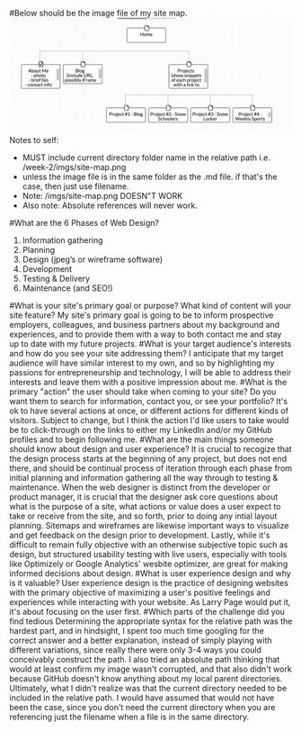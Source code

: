 #Below should be the image file of my site map.
![site map image](/week-2/imgs/site-map.png "Brians sitemap")
Notes to self:
 - MUST include current directory folder name in the relative path
 i.e. /week-2/imgs/site-map.png
 - unless the image file is in the same folder as the .md file. if that's the case, then just use filename.
 - Note:
 /imgs/site-map.png DOESN"T WORK
 - Also note: Absolute references will never work.

#What are the 6 Phases of Web Design?
1. Information gathering
2. Planning
3. Design (jpeg’s or wireframe software)
4. Development
5. Testing & Delivery
6. Maintenance (and SEO!)

#What is your site's primary goal or purpose? What kind of content will your site feature?
My site's primary goal is going to be to inform prospective employers, colleagues, and business partners about my background and experiences, and to provide them with a way to both contact me and stay up to date with my future projects.
#What is your target audience's interests and how do you see your site addressing them?
I anticipate that my target audience will have similar interest to my own, and so by highlighting my passions for entrepreneurship and technology, I will be able to address their interests and leave them with a positive impression about me.
#What is the primary "action" the user should take when coming to your site? Do you want them to search for information, contact you, or see your portfolio? It's ok to have several actions at once, or different actions for different kinds of visitors.
Subject to change, but I think the action I'd like users to take would be to click-through on the links to either my LinkedIn and/or my GitHub profiles and to begin following me.
#What are the main things someone should know about design and user experience?
It is crucial to recogize that the design process starts at the beginning of any project, but does not end there, and should be continual process of iteration through each phase from initial planning and information gathering all the way through to testing & maintenance. When the web designer is distinct from the developer or product manager, it is crucial that the designer ask core questions about what is the purpose of a site, what actions or value does a user expect to take or receive from the site, and so forth, prior to doing any intial layout planning. Sitemaps and wireframes are likewise important ways to visualize and get feedback on the design prior to development. Lastly, while it's difficult to remain fully objective with an otherwise subjective topic such as design, but structured usability testing with live users, especially with tools like Optimizely or Google Analytics' wesbite optimizer, are great for making informed decisions about design.
#What is user experience design and why is it valuable?
User experience design is the practice of designing websites with the primary objective of maximizing a user's positive feelings and experiences while interacting with your website. As Larry Page would put it, it's about focusing on the user first.
#Which parts of the challenge did you find tedious
Determining the appropriate syntax for the relative path was the hardest part, and in hindsight, I spent too much time googling for the correct answer and a better explanation, instead of simply playing with different variations, since really there were only 3-4 ways you could conceivably construct the path. I also tried an absolute path thinking that would at least confirm my image wasn't corrupted, and that also didn't work because GitHub doesn't know anything about my local parent directories.
 Ultimately, what I didn't realize was that the current directory needed to be included in the relative path. I would have assumed that would not have been the case, since you don't need the current directory when you are referencing just the filename when a file is in the same directory.